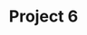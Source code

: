 ---
title       : Project 6
type        : project
spend       : 500k
head_count  : 3
engineer    : 66%
permanent   : 33%
---